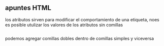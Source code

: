 ## apuntes HTML
los atributos sirven para modificar el comportamiento de una etiqueta, noes es posible utulizar los valores de los atributos sin comillas  

``` <a href="https://www.google.com" alt=explorador> ir a google</a> 
```
podemos  agregar comillas dobles dentro de comillas simples y viceversa